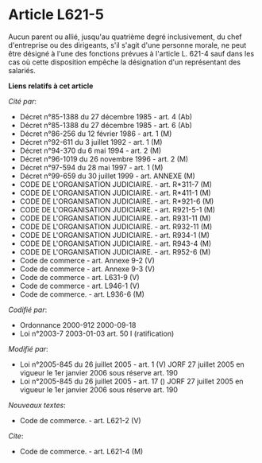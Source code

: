# Article L621-5

Aucun parent ou allié, jusqu'au quatrième degré inclusivement, du chef d'entreprise ou des dirigeants, s'il s'agit d'une
personne morale, ne peut être désigné à l'une des fonctions prévues à l'article L. 621-4 sauf dans les cas où cette
disposition empêche la désignation d'un représentant des salariés.

**Liens relatifs à cet article**

_Cité par_:

  - Décret n°85-1388 du 27 décembre 1985 - art. 4 (Ab)
  - Décret n°85-1388 du 27 décembre 1985 - art. 6 (Ab)
  - Décret n°86-256 du 12 février 1986 - art. 1 (M)
  - Décret n°92-611 du 3 juillet 1992 - art. 1 (M)
  - Décret n°94-370 du 6 mai 1994 - art. 2 (M)
  - Décret n°96-1019 du 26 novembre 1996 - art. 2 (M)
  - Décret n°97-594 du 28 mai 1997 - art. 1 (M)
  - Décret n°99-659 du 30 juillet 1999 - art. ANNEXE (M)
  - CODE DE L'ORGANISATION JUDICIAIRE. - art. R*311-7 (M)
  - CODE DE L'ORGANISATION JUDICIAIRE. - art. R*411-1 (M)
  - CODE DE L'ORGANISATION JUDICIAIRE. - art. R*921-6 (M)
  - CODE DE L'ORGANISATION JUDICIAIRE. - art. R921-5-1 (M)
  - CODE DE L'ORGANISATION JUDICIAIRE. - art. R931-11 (M)
  - CODE DE L'ORGANISATION JUDICIAIRE. - art. R932-11 (M)
  - CODE DE L'ORGANISATION JUDICIAIRE. - art. R934-1 (M)
  - CODE DE L'ORGANISATION JUDICIAIRE. - art. R943-4 (M)
  - CODE DE L'ORGANISATION JUDICIAIRE. - art. R952-6 (M)
  - Code de commerce - art. Annexe 9-2 (V)
  - Code de commerce - art. Annexe 9-3 (V)
  - Code de commerce - art. L631-9 (V)
  - Code de commerce - art. L946-1 (V)
  - Code de commerce. - art. L936-6 (M)

_Codifié par_:

  - Ordonnance 2000-912 2000-09-18
  - Loi n°2003-7 2003-01-03 art. 50 I (ratification)

_Modifié par_:

  - Loi n°2005-845 du 26 juillet 2005 - art. 1 (V) JORF 27 juillet 2005 en vigueur le 1er janvier 2006 sous réserve art. 190
  - Loi n°2005-845 du 26 juillet 2005 - art. 17 () JORF 27 juillet 2005 en vigueur le 1er janvier 2006 sous réserve art. 190

_Nouveaux textes_:

  - Code de commerce. - art. L621-2 (V)

_Cite_:

  - Code de commerce. - art. L621-4 (M)
